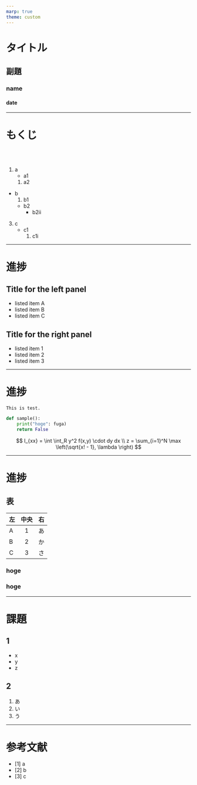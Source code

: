 ```yaml
---
marp: true
theme: custom
---
```

<!--
paginate: true
-->

<!--
_class: title
-->
# タイトル
## 副題

### name
#### date
<!-- 
[Ctrl] + [Alt] + [Shift] + [i]
で"Insert Date String"を用いて年月日を挿入できる. 
-->

---
# もくじ
<!--
_class: page
-->

<br>
<br>

1. a
	- a1
	1. a2
- b
	1. b1
	- b2
		- b2ii
3. c
	- c1
		1. c1i

---
# 進捗
<!-- 
_class: split
_footer: 'sample'
-->

<div class=left>

## Title for the left panel
- listed item A
- listed item B
- listed item C
</div>
<div class=right>

## Title for the right panel
- listed item 1
- listed item 2
- listed item 3
</div>

---
# 進捗
<!--
_class: page
_footer: 'sample'
-->
`This is test.`

```py
def sample():
	print("hoge": fuga)
	return False
```

$$ 
I_{xx} = \int \int_R y^2 f(x,y) \cdot dy dx \\
z = \sum_{i=1}^N \max \left(\sqrt{x! - 1}, \lambda \right)
$$

---
# 進捗
<!--
_class: page
_header: 'sample'
-->
## 表
| 左  |  中央  | 右  |
| :-- | :---: | ---: |
| A   | 1     | あ   |
| B   | 2     | か   |
| C   | 3     | さ   |

### hoge
### hoge
---
# 課題
<!--
_class: page
_header: 'sample'
_footer: 'sample'
-->
## 1
- x
- y
- z

## 2
1. あ
2. い
3. う

---
# 参考文献

- [1] a
- [2] b
- [3] c